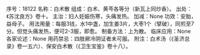 序号：18122
名称：白术散
组成：白术、黄芩各等分（新瓦上同炒香）。
出处：《苏沈良方》卷十。
主治：妇人妊娠伤寒，头痛发热。
加减：None
功效：安胎，益母子。
用法用量：每服3钱，水1中盏，加生姜3片，大枣1个（擘破），同煎至7分。但觉头痛发热，便可2-3服，即愈。
制备方法：上为散。
临床应用：None
各家论述：None
用药禁忌：四肢厥冷阴证者未可服。
附注：白术汤（《圣济总录》卷一五六）、保安白术散（《卫生宝鉴》卷十八）。
